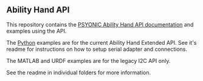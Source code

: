 ## Ability Hand API

This repository contains the [PSYONIC Ability Hand API documentation](https://github.com/psyonicinc/ability-hand-api/blob/master/Documentation/ABILITY-HAND-ICD.pdf) and examples using the API. 

The [Python](https://github.com/psyonicinc/ability-hand-api/tree/master/python) examples are for the current Ability Hand Extended API. See it's readme for instructions on how to setup serial adapter and connections.

The MATLAB and URDF examples are for the legacy I2C API only. 

See the readme in individual folders for more information. 
